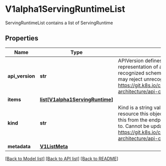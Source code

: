 # V1alpha1ServingRuntimeList

ServingRuntimeList contains a list of ServingRuntime
## Properties
Name | Type | Description | Notes
------------ | ------------- | ------------- | -------------
**api_version** | **str** | APIVersion defines the versioned schema of this representation of an object. Servers should convert recognized schemas to the latest internal value, and may reject unrecognized values. More info: https://git.k8s.io/community/contributors/devel/sig-architecture/api-conventions.md#resources | [optional] 
**items** | [**list[V1alpha1ServingRuntime]**](V1alpha1ServingRuntime.md) |  | 
**kind** | **str** | Kind is a string value representing the REST resource this object represents. Servers may infer this from the endpoint the client submits requests to. Cannot be updated. In CamelCase. More info: https://git.k8s.io/community/contributors/devel/sig-architecture/api-conventions.md#types-kinds | [optional] 
**metadata** | [**V1ListMeta**](https://github.com/kubernetes-client/python/blob/master/kubernetes/docs/V1ListMeta.md) |  | [optional] 

[[Back to Model list]](../sdk_doc.md#documentation-for-models) [[Back to API list]](../sdk_doc.md#documentation-for-api-endpoints) [[Back to README]](../sdk_doc.md)


